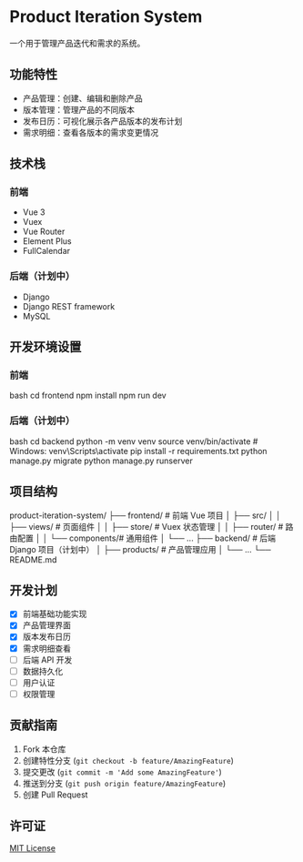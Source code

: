 # Product Iteration System

一个用于管理产品迭代和需求的系统。

## 功能特性

- 产品管理：创建、编辑和删除产品
- 版本管理：管理产品的不同版本
- 发布日历：可视化展示各产品版本的发布计划
- 需求明细：查看各版本的需求变更情况

## 技术栈

### 前端
- Vue 3
- Vuex
- Vue Router
- Element Plus
- FullCalendar

### 后端（计划中）
- Django
- Django REST framework
- MySQL

## 开发环境设置
### 前端
bash
cd frontend
npm install
npm run dev
### 后端（计划中）
bash
cd backend
python -m venv venv
source venv/bin/activate # Windows: venv\Scripts\activate
pip install -r requirements.txt
python manage.py migrate
python manage.py runserver

## 项目结构
product-iteration-system/
├── frontend/ # 前端 Vue 项目
│ ├── src/
│ │ ├── views/ # 页面组件
│ │ ├── store/ # Vuex 状态管理
│ │ ├── router/ # 路由配置
│ │ └── components/# 通用组件
│ └── ...
├── backend/ # 后端 Django 项目（计划中）
│ ├── products/ # 产品管理应用
│ └── ...
└── README.md

## 开发计划

- [x] 前端基础功能实现
- [x] 产品管理界面
- [x] 版本发布日历
- [x] 需求明细查看
- [ ] 后端 API 开发
- [ ] 数据持久化
- [ ] 用户认证
- [ ] 权限管理

## 贡献指南

1. Fork 本仓库
2. 创建特性分支 (`git checkout -b feature/AmazingFeature`)
3. 提交更改 (`git commit -m 'Add some AmazingFeature'`)
4. 推送到分支 (`git push origin feature/AmazingFeature`)
5. 创建 Pull Request

## 许可证

[MIT License](LICENSE)